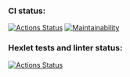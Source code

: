 ### CI status:
[![Actions Status](https://github.com/MarkDementev/java-project-78/workflows/Java%20CI/badge.svg)](https://github.com/MarkDementev/java-project-78/actions)
[![Maintainability](https://api.codeclimate.com/v1/badges/87268fe839c368dc2811/maintainability)](https://codeclimate.com/github/MarkDementev/java-project-78/maintainability)
### Hexlet tests and linter status:
[![Actions Status](https://github.com/MarkDementev/java-project-78/workflows/hexlet-check/badge.svg)](https://github.com/MarkDementev/java-project-78/actions)
